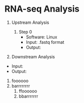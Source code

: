 # RNA-seq Analysis

1. Upstream Analysis
   1. Step  0 
      - Software: Linux
      - Input: .fastq format
      - Output:

2. Downstream Analysis

- Input:
- Output:

1. foooooo
1. barrrrrrrr
    1. ffoooooo
    1. bbarrrrrrr
